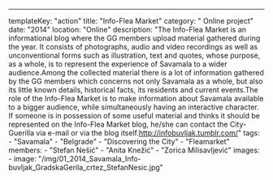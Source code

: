 ---
  templateKey: "action"
  title: "Info-Flea Market"
  category: " Online project"
  date: "2014"
  location: "Online"
  description: "The Info-Flea Market is an informational blog where the GG members upload material gathered during the year. It consists of photographs, audio and video recordings as well as unconventional forms such as illustration, text and quotes, whose purpose, as a whole, is to represent the experience of Savamala to a wider audience.Among the collected material there is a lot of information gathered by the GG members which concerns not only Savamala as a whole, but also its little known details, historical facts, its residents and current events.The role of the Info-Flea Market is to make information about Savamala available to a bigger audience, while simultaneously having an interactive character. If someone is in possession of some useful material and thinks it should be represented on the Info-Flea Market blog, he/she can contact the City- Guerilla via e-mail or via the blog itself.http://infobuvljak.tumblr.com/"
  tags: 
    - "Savamala"
    - "Belgrade"
    - "Discovering the City"
    - "Fleamarket"
  members: 
    - "Stefan Nešić"
    - "Anita Knežić"
    - "Zorica Milisavljević"
  images: 
    - 
      image: "/img/01_2014_Savamala_Info-buvljak_GradskaGerila_crtez_StefanNesic.jpg"
